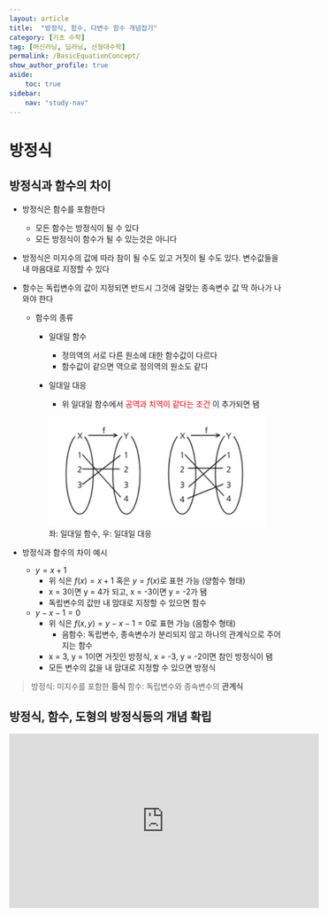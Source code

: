 ```yaml
---
layout: article
title:  "방정식, 함수, 다변수 함수 개념잡기"
category: [기초 수학]
tag: [머신러닝, 딥러닝, 선형대수학]
permalink: /BasicEquationConcept/
show_author_profile: true
aside:
    toc: true
sidebar:
    nav: "study-nav"
---
```


# 방정식

## 방정식과 함수의 차이

- 방정식은 함수를 포함한다
    - 모든 함수는 방정식이 될 수 있다
    - 모든 방정식이 함수가 될 수 있는것은 아니다
- 방정식은 미지수의 값에 따라 참이 될 수도 있고 거짓이 될 수도 있다. 변수값들을 내 마음대로 지정할 수 있다
- 함수는 독립변수의 값이 지정되면 반드시 그것에 걸맞는 종속변수 값 딱 하나가 나와야 한다
    - 함수의 종류
        - 일대일 함수
            - 정의역의 서로 다른 원소에 대한 함수값이 다르다
            - 함수값이 같으면 역으로 정의역의 원소도 같다
        - 일대일 대응
            - 위 일대일 함수에서 <span style="color:red">공역과 치역이 같다는 조건 </span>이 추가되면 됌
            
            ![](/images/2022-01-11-01-15-08.png)  
            좌: 일대일 함수, 우: 일대일 대응
            
- 방정식과 함수의 차이 예시
    - $y = x + 1$
        - 위 식은 $f(x) = x + 1$ 혹은 $y = f(x)$로 표현 가능 (양함수 형태)
        - x = 3이면 y = 4가 되고,  x = -3이면 y = -2가 됌
        - 독립변수의 값만 내 맘대로 지정할 수 있으면 함수
    - $y - x - 1 = 0$
        - 위 식은 $f(x, y) = y - x - 1 = 0$로 표현 가능 (음함수 형태)
          - 음함수: 독립변수, 종속변수가 분리되지 않고 하나의 관계식으로 주어지는 함수
        - x = 3, y = 1이면 거짓인 방정식, x = -3, y = -2이면 참인 방정식이 됌
        - 모든 변수의 값을 내 맘대로 지정할 수 있으면 방정식

> 방정식: 미지수를 포함한 **등식**
> 함수: 독립변수와 종속변수의 **관계식**


## 방정식, 함수, 도형의 방정식등의 개념 확립

<iframe width="560" height="315" src="https://www.youtube.com/embed/DllBMY3KRBs" title="YouTube video player" frameborder="0" allow="accelerometer; autoplay; clipboard-write; encrypted-media; gyroscope; picture-in-picture" allowfullscreen></iframe>
